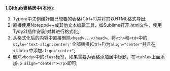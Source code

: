 **1.Github表格居中(本地):**

1. Typora中先创建好自己想要的表格(Ctrl+T)并将其以HTML格式导出; 
2. 直接使用Noteppd++或其他文本编辑工具，如Sublime打开.html文件，使用Tydy2(插件安装)对其进行格式化;
3. 从格式化后的内容中直接删除`<head>...</head>`、将`<th>`和`<td>`中的`style='text-align:center;'`全部替换(Ctrl+F)为`align="center"`并且在`<table>`中添加`align="center"`;
4. 删除`<body>`中的`class`标签，如果需要为表格添加居中标题，在`<table>`上面添加`<p align="center"></p>`即可;
